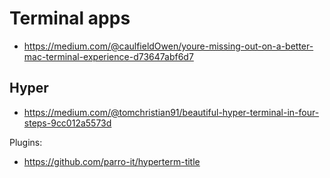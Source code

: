 # Terminal apps

* <https://medium.com/@caulfieldOwen/youre-missing-out-on-a-better-mac-terminal-experience-d73647abf6d7>

## Hyper

* <https://medium.com/@tomchristian91/beautiful-hyper-terminal-in-four-steps-9cc012a5573d>

Plugins:

* <https://github.com/parro-it/hyperterm-title>